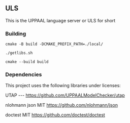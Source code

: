 ## ULS
This is the UPPAAL language server or ULS for short

### Building
`cmake -B build -DCMAKE_PREFIX_PATH=./local/`

`./getlibs.sh`

`cmake --build build`


### Dependencies
This project uses the following libraries under licenses:

UTAP            ---     https://github.com/UPPAALModelChecker/utap

nlohmann json   MIT     https://github.com/nlohmann/json

doctest         MIT     https://github.com/doctest/doctest
